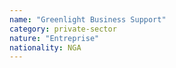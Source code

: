 ```yaml
---
name: "Greenlight Business Support"
category: private-sector
nature: "Entreprise"
nationality: NGA
---
```

